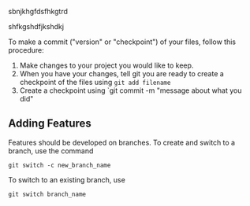 sbnjkhgfdsfhkgtrd

shfkgshdfjkshdkj

To make a commit ("version" or "checkpoint") of your files, follow this procedure:

1. Make changes to your project you would like to keep.
1. When you have your changes, tell git you are ready to create a checkpoint of the files using `git add filename`
1. Create a checkpoint using `git commit -m "message about what you did"

## Adding Features
Features should be developed on branches. To create and switch to a branch, use the command

`git switch -c new_branch_name`

To switch to an existing branch, use

`git switch branch_name`